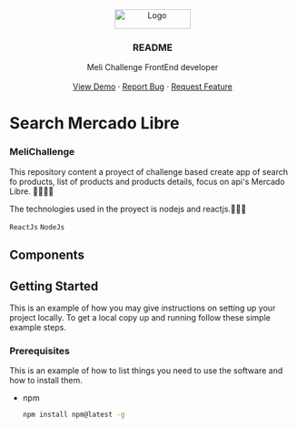 <div align="center">
  <a href="https://github.com/andreslj97/MeliChallenge">
    <img src="https://http2.mlstatic.com/frontend-assets/ml-web-navigation/ui-navigation/5.19.5/mercadolibre/logo__large_plus.png" alt="Logo" width="134" height="34">
  </a>

  <h3 align="center">README</h3>

  <p align="center">
    Meli Challenge FrontEnd developer
    <br />
    <br />
    <a href="https://github.com/othneildrew/Best-README-Template">View Demo</a>
    ·
    <a href="https://github.com/othneildrew/Best-README-Template/issues">Report Bug</a>
    ·
    <a href="https://github.com/othneildrew/Best-README-Template/issues">Request Feature</a>
  </p>
</div>

<h1>Search Mercado Libre</h1>
<h3>MeliChallenge</h3>

<span>
This repository content a proyect of challenge based create app of search fo products, list of products and products details, focus on api's Mercado Libre.  🛒🏪👨‍💻

The technologies used in the proyect is nodejs and reactjs.👾🤖🎯

`ReactJs`
`NodeJs`

</span>
<h2>Components</h2>

<!-- GETTING STARTED -->
## Getting Started

This is an example of how you may give instructions on setting up your project locally.
To get a local copy up and running follow these simple example steps.

### Prerequisites

This is an example of how to list things you need to use the software and how to install them.
* npm
  ```sh
  npm install npm@latest -g
  ```
